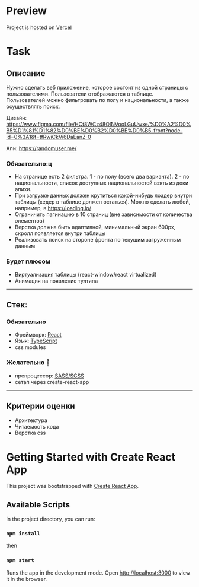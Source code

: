 # Preview

Project is hosted on [Vercel](https://randomuser-table-mu.vercel.app)


# Task

## Описание

Нужно сделать веб приложение, которое состоит из одной страницы с пользователями.
Пользователи отображаются в таблице. Пользователей можно фильтровать по полу и национальности, а также осуществлять поиск.

Дизайн: https://www.figma.com/file/HCt8WCz48OINVooLGuUwxe/%D0%A2%D0%B5%D1%81%D1%82%D0%BE%D0%B2%D0%BE%D0%B5-front?node-id=0%3A1&t=tfRwiCkVi6DaEanZ-0

Апи: https://randomuser.me/ 

### Обязательно:ц

 - На странице есть 2 фильтра. 1 - по полу (всего два варианта). 2 - по национальности, список доступных национальностей взять из доки апихи.
 - При загрузке данных должен крутиться какой-нибудь лоадер внутри таблицы (хедер в таблице должен остаться). Можно сделать любой, например, в https://loading.io/
 - Ограничить пагинацию в 10 страниц (вне зависимости от количества элементов)
 - Верстка должна быть адаптивной, минимальный экран 600px, скролл появляется внутри таблицы
 - Реализовать поиск на стороне фронта по текущим загруженным данным

### Будет плюсом
 - Виртуализация таблицы (react-window/react virtualized)
 - Анимация на появление тултипа 


---

## Стек:

### Обязательно

- Фреймворк: [React](https://reactjs.org/)
- Язык: [TypeScript](https://www.typescriptlang.org)
- css modules

### Желательно 🙂

- препроцессор: [SASS/SCSS](https://sass-lang.com/)
- сетап через create-react-app

---

## Критерии оценки

- Архитектура
- Читаемость кода
- Верстка css


# Getting Started with Create React App

This project was bootstrapped with [Create React App](https://github.com/facebook/create-react-app).

## Available Scripts

In the project directory, you can run:

### `npm install`

then

### `npm start`

Runs the app in the development mode.
Open [http://localhost:3000](http://localhost:3000) to view it in the browser.

